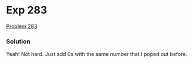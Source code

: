 # Exp 283
[Problem 283](https://leetcode.com/problems/move-zeroes/description/)

### Solution
Yeah! Not hard. Just add 0s with the same number that I poped out before.